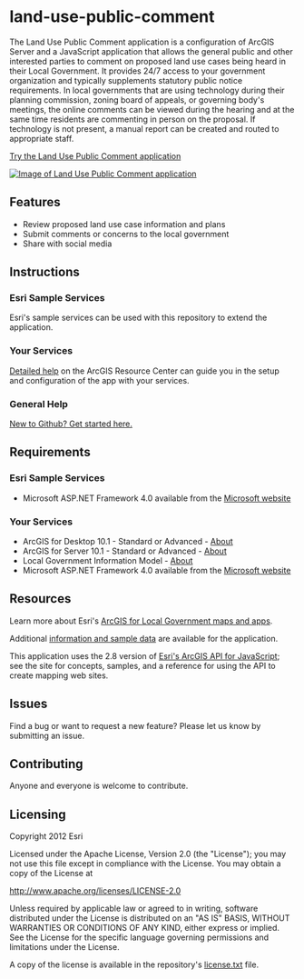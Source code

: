 # land-use-public-comment

The Land Use Public Comment application is a configuration of ArcGIS Server and a JavaScript application that allows the general public and other interested parties to comment on proposed land use cases being heard in their Local Government.  It provides 24/7 access to your government organization and typically supplements statutory public notice requirements. In local governments that are using technology during their planning commission, zoning board of appeals, or governing body's meetings, the online comments can be viewed during the hearing and at the same time residents are commenting in person on the proposal. If technology is not present, a manual report can be created and routed to appropriate staff.

[Try the Land Use Public Comment application](http://localgovtemplates2.esri.com/LUPublicComment/default.htm)

[![Image of Land Use Public Comment application](https://raw.github.com/Esri/land-use-public-comment/master/land-use-public-comment.png "Land Use Public Comment application")](http://localgovtemplates2.esri.com/LUPublicComment/default.htm)

## Features

* Review proposed land use case information and plans
* Submit comments or concerns to the local government
* Share with social media

## Instructions

### Esri Sample Services

Esri's sample services can be used with this repository to extend the application.

### Your Services

[Detailed help](http://resources.arcgis.com/en/help/localgovernment/10.1/index.html#/What_is_Land_Use_Public_Comment/028s0000000s000000/)
on the ArcGIS Resource Center can guide you in the setup and configuration of the app with your services.

### General Help
[New to Github? Get started here.](http://htmlpreview.github.com/?https://github.com/Esri/esri.github.com/blob/master/help/esri-getting-to-know-github.html)

## Requirements

### Esri Sample Services

* Microsoft ASP.NET Framework 4.0 available from the [Microsoft website](http://www.microsoft.com/en-us/download/details.aspx?id=17851)

### Your Services

* ArcGIS for Desktop 10.1 - Standard or Advanced - [About](http://www.esri.com/software/arcgis/arcgis-for-desktop)
* ArcGIS for Server 10.1 - Standard or Advanced - [About](http://www.esri.com/software/arcgis/arcgisserver)
* Local Government Information Model - [About](http://www.arcgis.com/home/item.html?id=5f799e6d23d94e25b5aaaf2a58e63fb1)
* Microsoft ASP.NET Framework 4.0 available from the [Microsoft website](http://www.microsoft.com/en-us/download/details.aspx?id=17851)

## Resources

Learn more about Esri's [ArcGIS for Local Government maps and apps](http://resources.arcgis.com/en/communities/local-government/).

Additional [information and sample data](http://www.arcgis.com/home/item.html?id=0d11c03269f0428f83fd346b255c94c8)
are available for the application.

This application uses the 2.8 version of
[Esri's ArcGIS API for JavaScript](http://help.arcgis.com/en/webapi/javascript/arcgis/index.html);
see the site for concepts, samples, and a reference for using the API to create mapping web sites.

## Issues

Find a bug or want to request a new feature?  Please let us know by submitting an issue.

## Contributing

Anyone and everyone is welcome to contribute.

## Licensing

Copyright 2012 Esri

Licensed under the Apache License, Version 2.0 (the "License");
you may not use this file except in compliance with the License.
You may obtain a copy of the License at

   http://www.apache.org/licenses/LICENSE-2.0

Unless required by applicable law or agreed to in writing, software
distributed under the License is distributed on an "AS IS" BASIS,
WITHOUT WARRANTIES OR CONDITIONS OF ANY KIND, either express or implied.
See the License for the specific language governing permissions and
limitations under the License.

A copy of the license is available in the repository's
[license.txt](https://raw.github.com/Esri/land-use-public-comment/master/license.txt) file.
